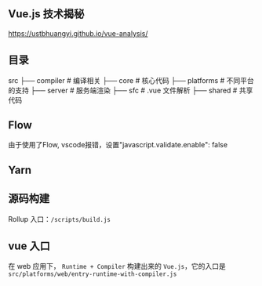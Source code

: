## Vue.js 技术揭秘
https://ustbhuangyi.github.io/vue-analysis/

## 目录
src
├── compiler        # 编译相关 
├── core            # 核心代码 
├── platforms       # 不同平台的支持
├── server          # 服务端渲染
├── sfc             # .vue 文件解析
├── shared          # 共享代码

## Flow
由于使用了Flow, vscode报错，设置"javascript.validate.enable": false

## Yarn

## 源码构建
Rollup
入口：`/scripts/build.js`

## vue 入口
在 web 应用下， `Runtime + Compiler` 构建出来的 `Vue.js`，它的入口是 `src/platforms/web/entry-runtime-with-compiler.js`

